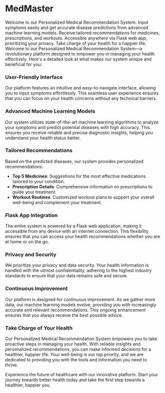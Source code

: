 # MedMaster
Welcome to our Personalized Medical Recommendation System. Input symptoms easily and get accurate disease predictions from advanced machine learning models. Receive tailored recommendations for medicines, prescriptions, and workouts. Accessible anywhere via Flask web app, prioritizing your privacy. Take charge of your health for a happier life.
Welcome to our Personalized Medical Recommendation System—a revolutionary platform designed to empower you in managing your health effectively. Here's a detailed look at what makes our system unique and beneficial for you:

### **User-Friendly Interface**
Our platform features an intuitive and easy-to-navigate interface, allowing you to input symptoms effortlessly. This seamless user experience ensures that you can focus on your health concerns without any technical barriers.

### **Advanced Machine Learning Models**
Our system utilizes state-of-the-art machine learning algorithms to analyze your symptoms and predict potential diseases with high accuracy. This ensures you receive reliable and precise diagnostic insights, helping you understand your health status better.

### **Tailored Recommendations**
Based on the predicted diseases, our system provides personalized recommendations:
- **Top 5 Medicines**: Suggestions for the most effective medications tailored to your condition.
- **Prescription Details**: Comprehensive information on prescriptions to guide your treatment.
- **Workout Routines**: Customized workout plans to support your overall well-being and complement your treatment.

### **Flask App Integration**
The entire system is powered by a Flask web application, making it accessible from any device with an internet connection. This flexibility ensures that you can access your health recommendations whether you are at home or on the go.

### **Privacy and Security**
We prioritize your privacy and data security. Your health information is handled with the utmost confidentiality, adhering to the highest industry standards to ensure that your data remains safe and secure.

### **Continuous Improvement**
Our platform is designed for continuous improvement. As we gather more data, our machine learning models evolve, providing you with increasingly accurate and relevant recommendations. This ongoing enhancement ensures that you always receive the best possible advice.

### **Take Charge of Your Health**
Our Personalized Medical Recommendation System empowers you to take proactive steps in managing your health. With reliable insights and personalized recommendations, you can make informed decisions for a healthier, happier life. Your well-being is our top priority, and we are dedicated to providing you with the tools and information you need to thrive.

Experience the future of healthcare with our innovative platform. Start your journey towards better health today and take the first step towards a healthier, happier you.
